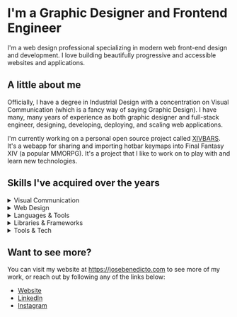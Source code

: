 # I'm a Graphic Designer and Frontend Engineer

I'm a web design professional specializing in modern web front-end design and development. I love building beautifully progressive and accessible websites and applications.

## A little about me

Officially, I have a degree in Industrial Design with a concentration on Visual Communication (which is a fancy way of saying Graphic Design). I have many, many years of experience as both graphic designer and full-stack engineer, designing, developing, deploying, and scaling web applications.

I'm currently working on a personal open source project called [XIVBARS](https://github.com/bdejesus/xiv-bars). It's a webapp for sharing and importing hotbar keymaps into Final Fantasy XIV (a popular MMORPG). It's a project that I like to work on to play with and learn new technologies.

## Skills I've acquired over the years

<details>
<summary>Visual Communication</summary>

* Design Systems
* Brand Design
* Digital Illustration
* Print Design
* Typography
</details>

<details>
<summary>Web Design</summary>

* Responsive Web Design
* Progressive Web Design
* Search Engine Optimization (SEO)
* Web Accessibility (WCAG, WAI, ARIA)
* User Experience & User Interface Design
</details>


<details>
<summary>Languages & Tools</summary>

* HTML
* CSS
* Javascript
* Typescript
* Ruby on Rails
* PHP
* Phython
* PostgreSQL, MySQL
</details>

<details>
<summary>Libraries & Frameworks</summary>

* React
* NodeJS
* NextJS
* Redux
* Express
* Webpack
* Prisma
* TurfJS
</details>

<details>
<summary>Tools & Tech</summary>
  
* Git, Github
* Heroku
* Google Cloud Services
* Mapbox
</details>

## Want to see more?

You can visit my website at https://josebenedicto.com to see more of my work, or reach out by following any of the links below:

* [Website](https://josebenedicto.com)
* [LinkedIn](https://linkedin.com/in/bendjsf)
* [Instagram](https://instagram.com/bejezus)

<!--
**bdejesus/bdejesus** is a ✨ _special_ ✨ repository because its `README.md` (this file) appears on your GitHub profile.

Here are some ideas to get you started:

- 🔭 I’m currently working on ...
- 🌱 I’m currently learning ...
- 👯 I’m looking to collaborate on ...
- 🤔 I’m looking for help with ...
- 💬 Ask me about ...
- 📫 How to reach me: ...
- 😄 Pronouns: ...
- ⚡ Fun fact: ...
-->
